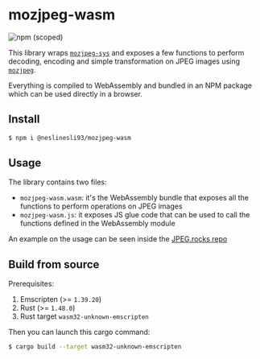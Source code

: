 # mozjpeg-wasm

![npm (scoped)](https://img.shields.io/npm/v/@neslinesli93/mozjpeg-wasm)

This library wraps [`mozjpeg-sys`](https://github.com/kornelski/mozjpeg-sys) and exposes a few functions to perform decoding, encoding and simple transformation on JPEG images using [`mozjpeg`](https://github.com/mozilla/mozjpeg).

Everything is compiled to WebAssembly and bundled in an NPM package which can be used directly in a browser.

## Install

```sh
$ npm i @neslinesli93/mozjpeg-wasm
```

## Usage

The library contains two files:

- `mozjpeg-wasm.wasm`: it's the WebAssembly bundle that exposes all the functions to perform operations on JPEG images
- `mozjpeg-wasm.js`: it exposes JS glue code that can be used to call the functions defined in the WebAssembly module

An example on the usage can be seen inside the [JPEG.rocks repo](https://github.com/neslinesli93/jpeg.rocks/tree/master/src/converter)

## Build from source

Prerequisites:

1. Emscripten (>= `1.39.20`)
2. Rust (>= `1.48.0`)
3. Rust target `wasm32-unknown-emscripten`

Then you can launch this cargo command:

```sh
$ cargo build --target wasm32-unknown-emscripten
```
